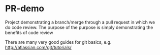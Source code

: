 # PR-demo
Project demonstrating a branch/merge through a pull request in which we do code review.
The purpose of the purpose is simply demonstrating the benefits of code review

There are many very good guides for git basics, e.g. http://atlassian.com/git/tutorials/
